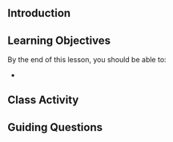 #

## Introduction

## Learning Objectives

By the end of this lesson, you should be able to:

-

## Class Activity

## Guiding Questions
